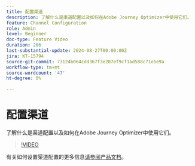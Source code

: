 ```yaml
---
title: 配置渠道
description: 了解什么是渠道配置以及如何在Adobe Journey Optimizer中使用它们。
feature: Channel Configuration
role: Admin
level: Beginner
doc-type: Feature Video
duration: 206
last-substantial-update: 2024-08-27T00:00:00Z
jira: KT-15794
source-git-commit: 73124b064cdd367f3e207ef9cf1ad588c71ebe9a
workflow-type: tm+mt
source-wordcount: '47'
ht-degree: 0%

---
```



# 配置渠道

了解什么是渠道配置以及如何在Adobe Journey Optimizer中使用它们。

>[!VIDEO](https://video.tv.adobe.com/v/3433124/?learn=on)

有关如何设置渠道配置的更多信息[请参阅产品文档](https://experienceleague.adobe.com/en/docs/journey-optimizer/using/configuration/channel-surfaces#set-up-channel-surfaces)。
